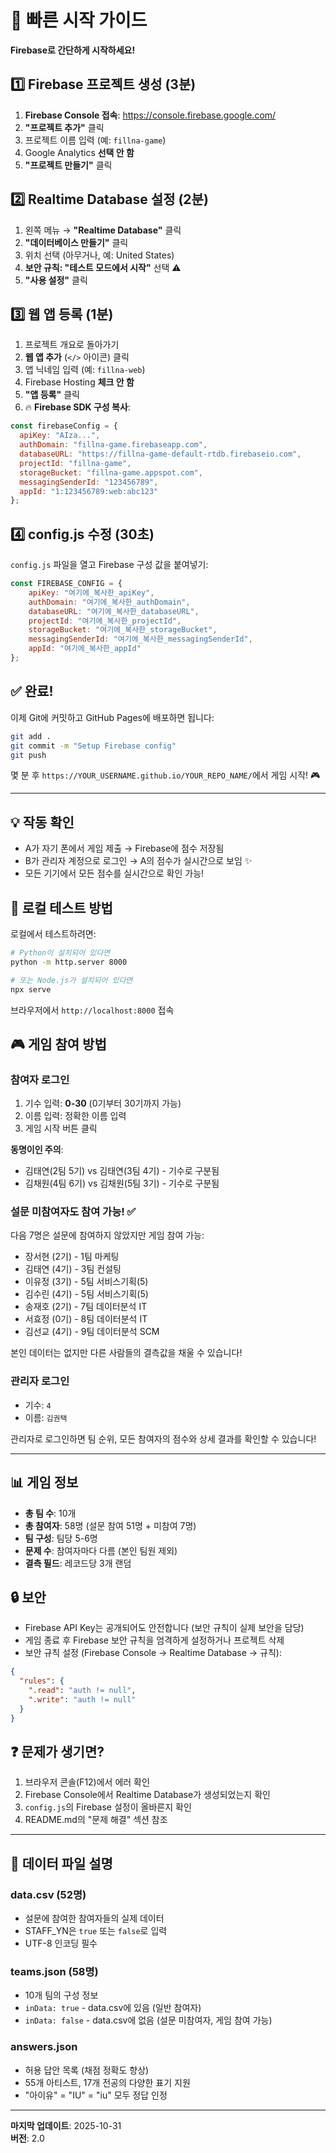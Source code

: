 # 🚀 빠른 시작 가이드

**Firebase로 간단하게 시작하세요!**

## 1️⃣ Firebase 프로젝트 생성 (3분)

1. **Firebase Console 접속**: https://console.firebase.google.com/
2. **"프로젝트 추가"** 클릭
3. 프로젝트 이름 입력 (예: `fillna-game`)
4. Google Analytics **선택 안 함**
5. **"프로젝트 만들기"** 클릭

## 2️⃣ Realtime Database 설정 (2분)

1. 왼쪽 메뉴 → **"Realtime Database"** 클릭
2. **"데이터베이스 만들기"** 클릭
3. 위치 선택 (아무거나, 예: United States)
4. **보안 규칙: "테스트 모드에서 시작"** 선택 ⚠️
5. **"사용 설정"** 클릭

## 3️⃣ 웹 앱 등록 (1분)

1. 프로젝트 개요로 돌아가기
2. **웹 앱 추가** (`</>` 아이콘) 클릭
3. 앱 닉네임 입력 (예: `fillna-web`)
4. Firebase Hosting **체크 안 함**
5. **"앱 등록"** 클릭
6. 🔥 **Firebase SDK 구성 복사**:

```javascript
const firebaseConfig = {
  apiKey: "AIza...",
  authDomain: "fillna-game.firebaseapp.com",
  databaseURL: "https://fillna-game-default-rtdb.firebaseio.com",
  projectId: "fillna-game",
  storageBucket: "fillna-game.appspot.com",
  messagingSenderId: "123456789",
  appId: "1:123456789:web:abc123"
};
```

## 4️⃣ config.js 수정 (30초)

`config.js` 파일을 열고 Firebase 구성 값을 붙여넣기:

```javascript
const FIREBASE_CONFIG = {
    apiKey: "여기에_복사한_apiKey",
    authDomain: "여기에_복사한_authDomain",
    databaseURL: "여기에_복사한_databaseURL",
    projectId: "여기에_복사한_projectId",
    storageBucket: "여기에_복사한_storageBucket",
    messagingSenderId: "여기에_복사한_messagingSenderId",
    appId: "여기에_복사한_appId"
};
```

## ✅ 완료!

이제 Git에 커밋하고 GitHub Pages에 배포하면 됩니다:

```bash
git add .
git commit -m "Setup Firebase config"
git push
```

몇 분 후 `https://YOUR_USERNAME.github.io/YOUR_REPO_NAME/`에서 게임 시작! 🎮

---

## 💡 작동 확인

- A가 자기 폰에서 게임 제출 → Firebase에 점수 저장됨
- B가 관리자 계정으로 로그인 → A의 점수가 실시간으로 보임 ✨
- 모든 기기에서 모든 점수를 실시간으로 확인 가능!

## 🧪 로컬 테스트 방법

로컬에서 테스트하려면:

```bash
# Python이 설치되어 있다면
python -m http.server 8000

# 또는 Node.js가 설치되어 있다면
npx serve
```

브라우저에서 `http://localhost:8000` 접속

## 🎮 게임 참여 방법

### 참여자 로그인
1. 기수 입력: **0-30** (0기부터 30기까지 가능)
2. 이름 입력: 정확한 이름 입력
3. 게임 시작 버튼 클릭

**동명이인 주의**:
- 김태연(2팀 5기) vs 김태연(3팀 4기) - 기수로 구분됨
- 김채원(4팀 6기) vs 김채원(5팀 3기) - 기수로 구분됨

### 설문 미참여자도 참여 가능! ✅
다음 7명은 설문에 참여하지 않았지만 게임 참여 가능:
- 장서현 (2기) - 1팀 마케팅
- 김태연 (4기) - 3팀 컨설팅
- 이유정 (3기) - 5팀 서비스기획(5)
- 김수린 (4기) - 5팀 서비스기획(5)
- 송재호 (2기) - 7팀 데이터분석 IT
- 서효정 (0기) - 8팀 데이터분석 IT
- 김선교 (4기) - 9팀 데이터분석 SCM

본인 데이터는 없지만 다른 사람들의 결측값을 채울 수 있습니다!

### 관리자 로그인
- 기수: `4`
- 이름: `김권택`

관리자로 로그인하면 팀 순위, 모든 참여자의 점수와 상세 결과를 확인할 수 있습니다!

---

## 📊 게임 정보

- **총 팀 수**: 10개
- **총 참여자**: 58명 (설문 참여 51명 + 미참여 7명)
- **팀 구성**: 팀당 5-6명
- **문제 수**: 참여자마다 다름 (본인 팀원 제외)
- **결측 필드**: 레코드당 3개 랜덤

## 🔒 보안

- Firebase API Key는 공개되어도 안전합니다 (보안 규칙이 실제 보안을 담당)
- 게임 종료 후 Firebase 보안 규칙을 엄격하게 설정하거나 프로젝트 삭제
- 보안 규칙 설정 (Firebase Console → Realtime Database → 규칙):

```json
{
  "rules": {
    ".read": "auth != null",
    ".write": "auth != null"
  }
}
```

## ❓ 문제가 생기면?

1. 브라우저 콘솔(F12)에서 에러 확인
2. Firebase Console에서 Realtime Database가 생성되었는지 확인
3. `config.js`의 Firebase 설정이 올바른지 확인
4. README.md의 "문제 해결" 섹션 참조

---

## 📁 데이터 파일 설명

### data.csv (52명)
- 설문에 참여한 참여자들의 실제 데이터
- STAFF_YN은 `true` 또는 `false`로 입력
- UTF-8 인코딩 필수

### teams.json (58명)
- 10개 팀의 구성 정보
- `inData: true` - data.csv에 있음 (일반 참여자)
- `inData: false` - data.csv에 없음 (설문 미참여자, 게임 참여 가능)

### answers.json
- 허용 답안 목록 (채점 정확도 향상)
- 55개 아티스트, 17개 전공의 다양한 표기 지원
- "아이유" = "IU" = "iu" 모두 정답 인정

---

**마지막 업데이트**: 2025-10-31  
**버전**: 2.0
